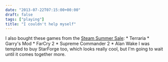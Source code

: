 ```yaml
---
date: "2013-07-22T07:15:00+00:00"
draft: false
tags: ["playing"]
title: "I couldn't help myself"
---
```

I also bought these games from the [Steam Summer Sale](http://steampowered.com): * Terraria * Garry's Mod * FarCry 2 * Supreme Commander 2 * Alan Wake I was tempted to buy StarForge too, which looks really cool, but I'm going to wait until it comes together more.
